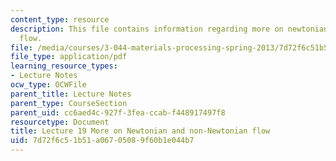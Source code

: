 ```yaml
---
content_type: resource
description: This file contains information regarding more on newtonian and non-newtonian
  flow.
file: /media/courses/3-044-materials-processing-spring-2013/7d72f6c51b51a06705089f60b1e044b7_MIT3_044S13_Lec19.pdf
file_type: application/pdf
learning_resource_types:
- Lecture Notes
ocw_type: OCWFile
parent_title: Lecture Notes
parent_type: CourseSection
parent_uid: cc6aed4c-927f-3fea-ccab-f448917497f8
resourcetype: Document
title: Lecture 19 More on Newtonian and non-Newtonian flow
uid: 7d72f6c5-1b51-a067-0508-9f60b1e044b7
---
```

